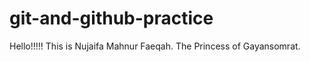# git-and-github-practice
Hello!!!!!
This is Nujaifa Mahnur Faeqah.
    The Princess of Gayansomrat.
